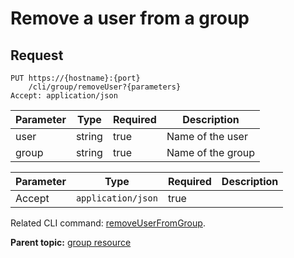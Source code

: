 # Remove a user from a group

## Request

```
PUT https://{hostname}:{port}
    /cli/group/removeUser?{parameters}
Accept: application/json

```

|Parameter|Type|Required|Description|
|---------|----|--------|-----------|
|user|string|true|Name of the user|
|group|string|true|Name of the group|

|Parameter|Type|Required|Description|
|---------|----|--------|-----------|
|Accept|`application/json`|true| |

Related CLI command: [removeUserFromGroup](udclient_removeuserfromgroup.md).

**Parent topic:** [group resource](../../com.udeploy.api.doc/topics/rest_cli_group.md)

